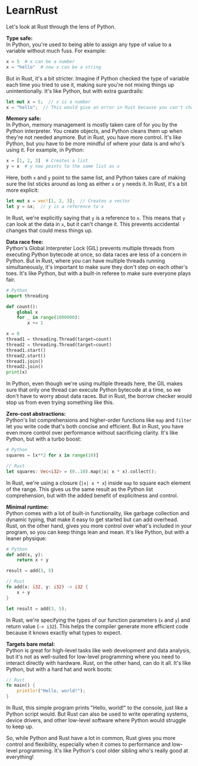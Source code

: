 # LearnRust

Let's look at Rust through the lens of Python.

**Type safe:** \
In Python, you're used to being able to assign any type of value to a variable without much fuss. For example:

```python
x = 5  # x can be a number
x = "hello"  # now x can be a string
```

But in Rust, it's a bit stricter. Imagine if Python checked the type of variable each time you tried to use it, making sure you're not mixing things up unintentionally. It's like Python, but with extra guardrails:

```rust
let mut x = 5;  // x is a number
x = "hello";  // This would give an error in Rust because you can't change the type of x
```

**Memory safe:** \
In Python, memory management is mostly taken care of for you by the Python interpreter. You create objects, and Python cleans them up when they're not needed anymore. But in Rust, you have more control. It's like Python, but you have to be more mindful of where your data is and who's using it. For example, in Python:

```python
x = [1, 2, 3]  # Creates a list
y = x  # y now points to the same list as x
```

Here, both `x` and `y` point to the same list, and Python takes care of making sure the list sticks around as long as either `x` or `y` needs it. In Rust, it's a bit more explicit:

```rust
let mut x = vec![1, 2, 3];  // Creates a vector
let y = &x;  // y is a reference to x
```

In Rust, we're explicitly saying that `y` is a reference to `x`. This means that `y` can look at the data in `x`, but it can't change it. This prevents accidental changes that could mess things up.

**Data race free:** \
Python's Global Interpreter Lock (GIL) prevents multiple threads from executing Python bytecode at once, so data races are less of a concern in Python. But in Rust, where you can have multiple threads running simultaneously, it's important to make sure they don't step on each other's toes. It's like Python, but with a built-in referee to make sure everyone plays fair.

```python
# Python
import threading

def count():
    global x
    for _ in range(1000000):
        x += 1

x = 0
thread1 = threading.Thread(target=count)
thread2 = threading.Thread(target=count)
thread1.start()
thread2.start()
thread1.join()
thread2.join()
print(x)
```

In Python, even though we're using multiple threads here, the GIL makes sure that only one thread can execute Python bytecode at a time, so we don't have to worry about data races. But in Rust, the borrow checker would stop us from even trying something like this.

**Zero-cost abstractions:** \
Python's list comprehensions and higher-order functions like `map` and `filter` let you write code that's both concise and efficient. But in Rust, you have even more control over performance without sacrificing clarity. It's like Python, but with a turbo boost:

```python
# Python
squares = [x**2 for x in range(10)]
```

```rust
// Rust
let squares: Vec<i32> = (0..10).map(|x| x * x).collect();
```

In Rust, we're using a closure (`|x| x * x`) inside `map` to square each element of the range. This gives us the same result as the Python list comprehension, but with the added benefit of explicitness and control.

**Minimal runtime:** \
Python comes with a lot of built-in functionality, like garbage collection and dynamic typing, that make it easy to get started but can add overhead. Rust, on the other hand, gives you more control over what's included in your program, so you can keep things lean and mean. It's like Python, but with a leaner physique:

```python
# Python
def add(x, y):
    return x + y

result = add(3, 5)
```

```rust
// Rust
fn add(x: i32, y: i32) -> i32 {
    x + y
}

let result = add(3, 5);
```

In Rust, we're specifying the types of our function parameters (`x` and `y`) and return value (`-> i32`). This helps the compiler generate more efficient code because it knows exactly what types to expect.

**Targets bare metal:** \
Python is great for high-level tasks like web development and data analysis, but it's not as well-suited for low-level programming where you need to interact directly with hardware. Rust, on the other hand, can do it all. It's like Python, but with a hard hat and work boots:

```rust
// Rust
fn main() {
    println!("Hello, world!");
}
```

In Rust, this simple program prints "Hello, world!" to the console, just like a Python script would. But Rust can also be used to write operating systems, device drivers, and other low-level software where Python would struggle to keep up.

So, while Python and Rust have a lot in common, Rust gives you more control and flexibility, especially when it comes to performance and low-level programming. It's like Python's cool older sibling who's really good at everything!
